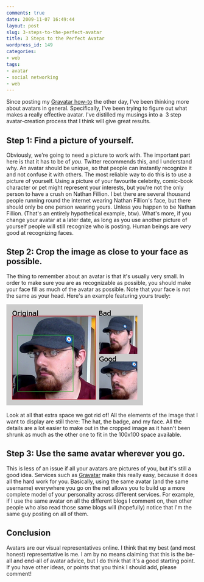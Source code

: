 ```yaml
---
comments: true
date: 2009-11-07 16:49:44
layout: post
slug: 3-steps-to-the-perfect-avatar
title: 3 Steps to the Perfect Avatar
wordpress_id: 149
categories:
- web
tags:
- avatar
- social networking
- web
---
```


Since posting my [Gravatar how-to](http://theflyingdeveloper.com/reverse-gravatar-functionality) the other day, I've been thinking more about avatars in general. Specifically, I've been trying to figure out what makes a really effective avatar. I've distilled my musings into a  3 step avatar-creation process that I think will give great results.


## Step 1: Find a picture of yourself.


Obviously, we're going to need a picture to work with. The important part here is that it has to be of _you_. Twitter recommends this, and I understand why. An avatar should be unique, so that people can instantly recognize it and not confuse it with others. The most reliable way to do this is to use a picture of yourself. Using a picture of your favourite celebrity, comic-book character or pet might represent your interests, but you're not the only person to have a crush on Nathan Fillion. I bet there are several thousand people running round the internet wearing Nathan Fillion's face, but there should only be one person wearing yours. Unless you happen to be Nathan Fillion. (That's an entirely hypothetical example, btw). What's more, if you change your avatar at a later date, as long as you use another picture of yourself people will still recognize who is posting. Human beings are _very_ good at recognizing faces.


## Step 2: Crop the image as close to your face as possible.


The thing to remember about an avatar is that it's usually very small. In order to make sure you are as recognizable as possible, you should make your face fill as much of the avatar as possible. Note that your face is not the same as your head. Here's an example featuring yours truely:


![avatar-example](/a/2009-11-07-3-steps-to-the-perfect-avatar/avatar-example.jpg)



Look at all that extra space we got rid of! All the elements of the image that I want to display are still there: The hat, the badge, and my face. All the details are a lot easier to make out in the cropped image as it hasn't been shrunk as much as the other one to fit in the 100x100 space available.


## Step 3: Use the same avatar wherever you go.


This is less of an issue if all your avatars are pictures of you, but it's still a good idea. Services such as [Gravatar](http://gravatar.com) make this really easy, because it does all the hard work for you. Basically, using the same avatar (and the same username) everywhere you go on the net allows you to build up a more complete model of your personality across different services. For example, if I use the same avatar on all the different blogs I comment on, then other people who also read those same blogs will (hopefully) notice that I'm the same guy posting on all of them.


## Conclusion


Avatars are our visual representatives online. I think that my best (and most honest) representative is me. I am by no means claiming that this is the be-all and end-all of avatar advice, but I do think that it's a good starting point. If you have other ideas, or points that you think I should add, please comment!

